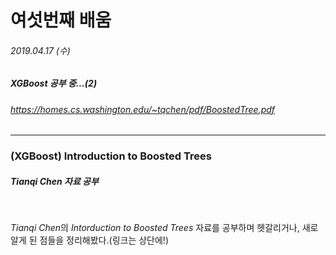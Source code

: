 # 여섯번째 배움
###### 2019.04.17 (수)
##### XGBoost 공부 중...(2)
###### https://homes.cs.washington.edu/~tqchen/pdf/BoostedTree.pdf

---------

### (XGBoost) Introduction to Boosted Trees
##### Tianqi Chen 자료 공부
<br>

*Tianqi Chen*의 *Intorduction to Boosted Trees* 자료를 공부하며 헷갈리거나, 새로 알게 된 점들을 정리해봤다.(링크는 상단에!)  

